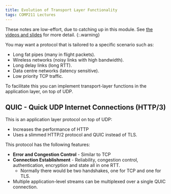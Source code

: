 ```yaml
---
title: Evolution of Transport Layer Functionality
tags: COMP211 Lectures
---
```

These notes are low-effort, due to catching up in this module. See [the videos and slides](https://liverpool.instructure.com/courses/54299/pages/3-transport-layer?module_item_id=1178720) for more detail.
{:.warning}

You may want a protocol that is tailored to a specific scenario such as:

* Long fat pipes (many in flight packets).
* Wireless networks (noisy links with high bandwidth).
* Long delay links (long RTT).
* Data centre networks (latency sensitive).
* Low priority TCP traffic.

To facilitate this you can implement transport-layer functions in the application layer, on top of UDP.

## QUIC - Quick UDP Internet Connections (HTTP/3)
This is an application layer protocol on top of UDP:

* Increases the performance of HTTP
* Uses a slimmed HTTP/2 protocol and QUIC instead of TLS.

This protocol has the following features:

* **Error and Congestion Control** - Similar to TCP
* **Connection Establishment** - Reliability, congestion control, authentication, encryption and state all in one RTT.
	* Normally there would be two handshakes, one for TCP and one for TLS. 
* Multiple application-level streams can be multiplexed over a single QUIC connection.